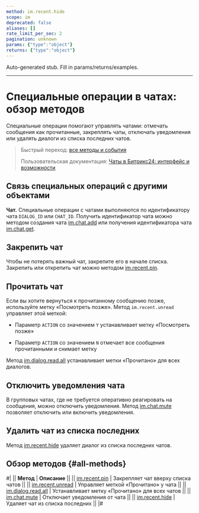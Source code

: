 ```yaml
---
method: im.recent.hide
scope: im
deprecated: false
aliases: []
rate_limit_per_sec: 2
pagination: unknown
params: {"type":"object"}
returns: {"type":"object"}
---
```


Auto-generated stub. Fill in params/returns/examples.

---

# Специальные операции в чатах: обзор методов

Специальные операции помогают управлять чатами: отмечать сообщения как прочитанные, закреплять чаты, отключать уведомления или удалять диалоги из списка последних чатов.

> Быстрый переход: [все методы и события](#all-methods) 
> 
> Пользовательская документация: [Чаты в Битрикс24: интерфейс и возможности](https://helpdesk.bitrix24.ru/open/21912520/)

## Связь специальных операций с другими объектами

**Чат.** Специальные операции с чатами выполняются по идентификатору чата `DIALOG_ID` или `CHAT_ID`. Получить идентификатор чата можно методом создания чата [im.chat.add](../im-chat-add.md) или получения идентификатора чата [im.chat.get](../im-chat-get.md).

## Закрепить чат

Чтобы не потерять важный чат, закрепите его в начале списка. Закрепить или открепить чат можно методом [im.recent.pin](./im-recent-pin.md).

## Прочитать чат

Если вы хотите вернуться к прочитанному сообщению позже, используйте метку «Посмотреть позже». Метод `im.recent.unread` управляет этой меткой:

-  Параметр `ACTION` со значением `Y` устанавливает метку «Посмотреть позже»

-  Параметр `ACTION` со значением `N` отмечает все сообщения прочитанными и снимает метку

Метод [im.dialog.read.all](./im-dialog-read-all.md) устанавливает метки «Прочитано» для всех диалогов.

## Отключить уведомления чата

В групповых чатах, где не требуется оперативно реагировать на сообщения, можно отключить уведомления. Метод [im.chat.mute](./im-chat-mute.md) позволяет отключить или включить уведомления.

## Удалить чат из списка последних

Метод [im.recent.hide](./im-recent-hide.md) удаляет диалог из списка последних чатов.

## Обзор методов {#all-methods}

#|
|| **Метод** | **Описание** ||
|| [im.recent.pin](./im-recent-pin.md) | Закрепляет чат вверху списка чатов ||
|| [im.recent.unread](./im-recent-unread.md) | Управляет меткой «Прочитано» у чата ||
|| [im.dialog.read.all](./im-dialog-read-all.md) | Устанавливает метку «Прочитано» для всех чатов ||
|| [im.chat.mute](./im-chat-mute.md) | Отключает уведомления от чата ||
|| [im.recent.hide](./im-recent-hide.md) | Удаляет чат из списка последних ||
|#

